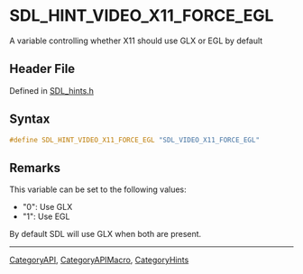 # SDL_HINT_VIDEO_X11_FORCE_EGL

A variable controlling whether X11 should use GLX or EGL by default

## Header File

Defined in [SDL_hints.h](https://github.com/libsdl-org/SDL/blob/SDL2/include/SDL_hints.h)

## Syntax

```c
#define SDL_HINT_VIDEO_X11_FORCE_EGL "SDL_VIDEO_X11_FORCE_EGL"
```

## Remarks

This variable can be set to the following values:

- "0": Use GLX
- "1": Use EGL

By default SDL will use GLX when both are present.





----
[CategoryAPI](CategoryAPI), [CategoryAPIMacro](CategoryAPIMacro), [CategoryHints](CategoryHints)

